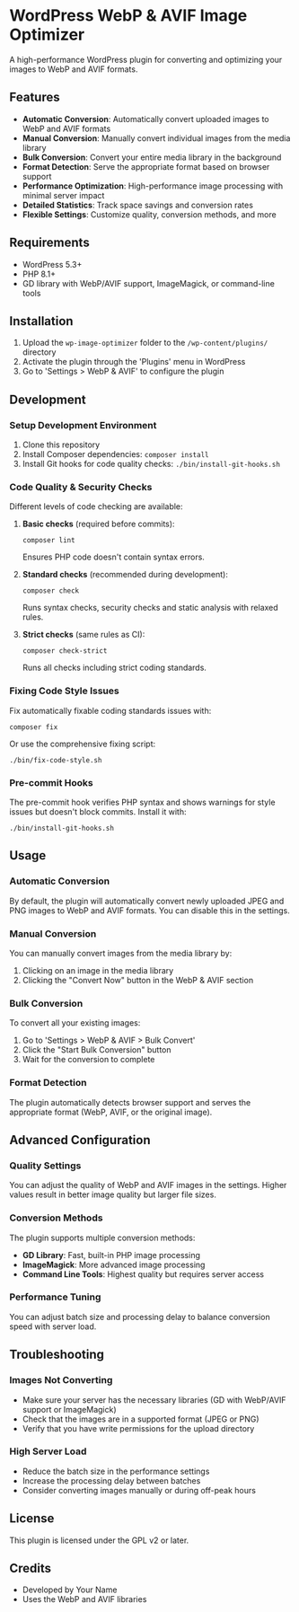 # WordPress WebP & AVIF Image Optimizer

A high-performance WordPress plugin for converting and optimizing your images to WebP and AVIF formats.

## Features

- **Automatic Conversion**: Automatically convert uploaded images to WebP and AVIF formats
- **Manual Conversion**: Manually convert individual images from the media library
- **Bulk Conversion**: Convert your entire media library in the background
- **Format Detection**: Serve the appropriate format based on browser support
- **Performance Optimization**: High-performance image processing with minimal server impact
- **Detailed Statistics**: Track space savings and conversion rates
- **Flexible Settings**: Customize quality, conversion methods, and more

## Requirements

- WordPress 5.3+
- PHP 8.1+
- GD library with WebP/AVIF support, ImageMagick, or command-line tools

## Installation

1. Upload the `wp-image-optimizer` folder to the `/wp-content/plugins/` directory
2. Activate the plugin through the 'Plugins' menu in WordPress
3. Go to 'Settings > WebP & AVIF' to configure the plugin

## Development

### Setup Development Environment

1. Clone this repository
2. Install Composer dependencies: `composer install`
3. Install Git hooks for code quality checks: `./bin/install-git-hooks.sh`

### Code Quality & Security Checks

Different levels of code checking are available:

1. **Basic checks** (required before commits):
   ```
   composer lint
   ```
   Ensures PHP code doesn't contain syntax errors.

2. **Standard checks** (recommended during development):
   ```
   composer check
   ```
   Runs syntax checks, security checks and static analysis with relaxed rules.
   
3. **Strict checks** (same rules as CI):
   ```
   composer check-strict
   ```
   Runs all checks including strict coding standards.

### Fixing Code Style Issues

Fix automatically fixable coding standards issues with:

```
composer fix
```

Or use the comprehensive fixing script:

```
./bin/fix-code-style.sh
```

### Pre-commit Hooks

The pre-commit hook verifies PHP syntax and shows warnings for style issues but doesn't block commits. Install it with:

```
./bin/install-git-hooks.sh
```

## Usage

### Automatic Conversion

By default, the plugin will automatically convert newly uploaded JPEG and PNG images to WebP and AVIF formats. You can disable this in the settings.

### Manual Conversion

You can manually convert images from the media library by:

1. Clicking on an image in the media library
2. Clicking the "Convert Now" button in the WebP & AVIF section

### Bulk Conversion

To convert all your existing images:

1. Go to 'Settings > WebP & AVIF > Bulk Convert'
2. Click the "Start Bulk Conversion" button
3. Wait for the conversion to complete

### Format Detection

The plugin automatically detects browser support and serves the appropriate format (WebP, AVIF, or the original image).

## Advanced Configuration

### Quality Settings

You can adjust the quality of WebP and AVIF images in the settings. Higher values result in better image quality but larger file sizes.

### Conversion Methods

The plugin supports multiple conversion methods:

- **GD Library**: Fast, built-in PHP image processing
- **ImageMagick**: More advanced image processing
- **Command Line Tools**: Highest quality but requires server access

### Performance Tuning

You can adjust batch size and processing delay to balance conversion speed with server load.

## Troubleshooting

### Images Not Converting

- Make sure your server has the necessary libraries (GD with WebP/AVIF support or ImageMagick)
- Check that the images are in a supported format (JPEG or PNG)
- Verify that you have write permissions for the upload directory

### High Server Load

- Reduce the batch size in the performance settings
- Increase the processing delay between batches
- Consider converting images manually or during off-peak hours

## License

This plugin is licensed under the GPL v2 or later.

## Credits

- Developed by Your Name
- Uses the WebP and AVIF libraries
